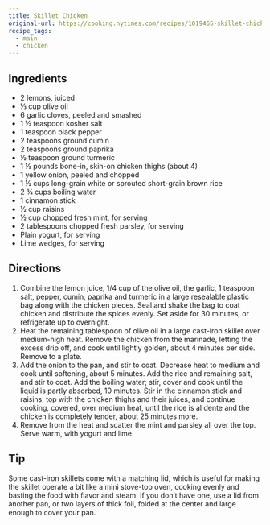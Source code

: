 ```yaml
---
title: Skillet Chicken
original-url: https://cooking.nytimes.com/recipes/1019465-skillet-chicken-with-cumin-paprika-and-mint
recipe_tags:
  - main
  - chicken
---
```


## Ingredients

* 2 lemons, juiced
* ⅓ cup olive oil
* 6 garlic cloves, peeled and smashed
* 1 ½ teaspoon kosher salt
* 1 teaspoon black pepper
* 2 teaspoons ground cumin
* 2 teaspoons ground paprika
* ½ teaspoon ground turmeric
* 1 ½ pounds bone-in, skin-on chicken thighs (about 4)
* 1 yellow onion, peeled and chopped
* 1 ½ cups long-grain white or sprouted short-grain brown rice
* 2 ¾ cups boiling water
* 1 cinnamon stick
* ½ cup raisins
* ½ cup chopped fresh mint, for serving
* 2 tablespoons chopped fresh parsley, for serving
* Plain yogurt, for serving
* Lime wedges, for serving

## Directions


1. Combine the lemon juice, 1/4 cup of the olive oil, the garlic, 1 teaspoon salt, pepper, cumin, paprika and turmeric in a large resealable plastic bag along with the chicken pieces. Seal and shake the bag to coat chicken and distribute the spices evenly. Set aside for 30 minutes, or refrigerate up to overnight.
1. Heat the remaining tablespoon of olive oil in a large cast-iron skillet over medium-high heat. Remove the chicken from the marinade, letting the excess drip off, and cook until lightly golden, about 4 minutes per side. Remove to a plate.
1. Add the onion to the pan, and stir to coat. Decrease heat to medium and cook until softening, about 5 minutes. Add the rice and remaining salt, and stir to coat. Add the boiling water; stir, cover and cook until the liquid is partly absorbed, 10 minutes. Stir in the cinnamon stick and raisins, top with the chicken thighs and their juices, and continue cooking, covered, over medium heat, until the rice is al dente and the chicken is completely tender, about 25 minutes more.
1. Remove from the heat and scatter the mint and parsley all over the top. Serve warm, with yogurt and lime.

## Tip

Some cast-iron skillets come with a matching lid, which is useful for making the skillet operate a bit like a mini stove-top oven, cooking evenly and basting the food with flavor and steam. If you don’t have one, use a lid from another pan, or two layers of thick foil, folded at the center and large enough to cover your pan.